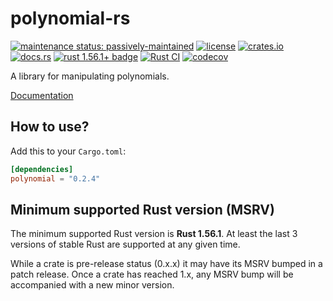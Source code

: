 # polynomial-rs

[![maintenance status: passively-maintained](https://img.shields.io/badge/maintenance-passively--maintained-yellowgreen.svg)](https://doc.rust-lang.org/cargo/reference/manifest.html#the-badges-section)
[![license](https://img.shields.io/crates/l/polynomial.svg)](LICENSE)
[![crates.io](https://img.shields.io/crates/v/polynomial.svg)](https://crates.io/crates/polynomial)
[![docs.rs](https://img.shields.io/docsrs/polynomial/latest)](https://docs.rs/polynomial/latest/)
[![rust 1.56.1+ badge](https://img.shields.io/badge/rust-1.56.1+-93450a.svg)](https://doc.rust-lang.org/cargo/reference/manifest.html#the-rust-version-field)
[![Rust CI](https://github.com/gifnksm/polynomial-rs/actions/workflows/rust-ci.yml/badge.svg)](https://github.com/gifnksm/polynomial-rs/actions/workflows/rust-ci.yml)
[![codecov](https://codecov.io/gh/gifnksm/polynomial-rs/branch/master/graph/badge.svg?token=0RxeiNjQNM)](https://codecov.io/gh/gifnksm/polynomial-rs)

A library for manipulating polynomials.

[Documentation](https://docs.rs/polynomial/latest/polynomial/)

## How to use?

Add this to your `Cargo.toml`:

```toml
[dependencies]
polynomial = "0.2.4"
```

## Minimum supported Rust version (MSRV)

The minimum supported Rust version is **Rust 1.56.1**.
At least the last 3 versions of stable Rust are supported at any given time.

While a crate is pre-release status (0.x.x) it may have its MSRV bumped in a patch release.
Once a crate has reached 1.x, any MSRV bump will be accompanied with a new minor version.
